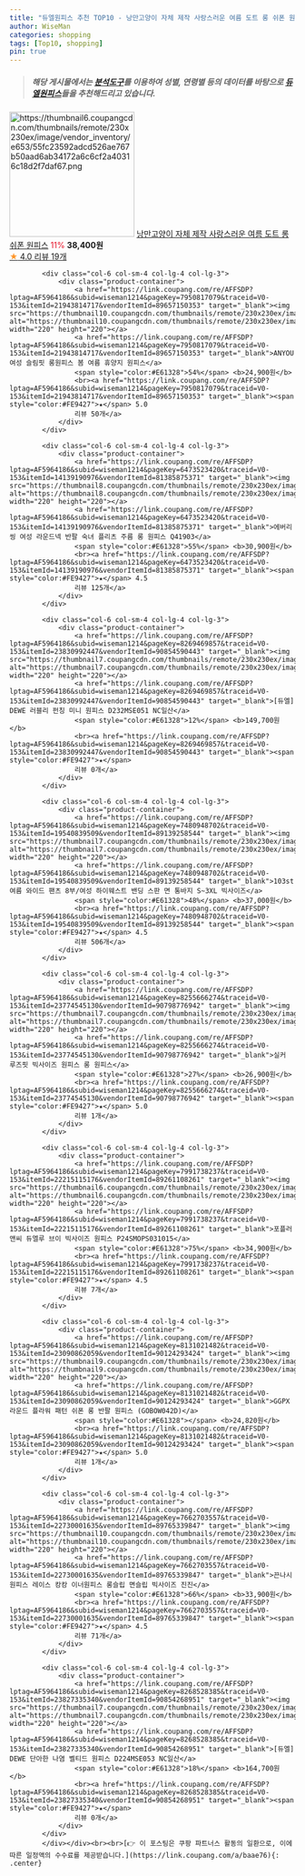```yaml
---
title: "듀엘원피스 추천 TOP10 - 낭만고양이 자체 제작 사랑스러운 여름 도트 롱 쉬폰 원피스"
author: WiseMan
categories: shopping
tags: [Top10, shopping]
pin: true
---
```


> ##### 해당 게시물에서는 [**분석도구**](https://itemscout.io/)를 이용하여 **성별**, **연령별** 등의 데이터를 바탕으로 [**듀엘원피스**](https://link.coupang.com/a/baae76)들을 추천해드리고 있습니다.
<div class="container"><div class="row">
            <div class="col-6 col-sm-4 col-lg-4 col-lg-3">
                <div class="product-container">
                    <a href="https://link.coupang.com/re/AFFSDP?lptag=AF5964186&subid=wiseman1214&pageKey=8124085495&traceid=V0-153&itemId=23055147535&vendorItemId=90088798835" target="_blank"><img src="https://thumbnail6.coupangcdn.com/thumbnails/remote/230x230ex/image/vendor_inventory/e653/55fc23592adcd526ae767b50aad6ab34172a6c6cf2a40316c18d2f7daf67.png" alt="https://thumbnail6.coupangcdn.com/thumbnails/remote/230x230ex/image/vendor_inventory/e653/55fc23592adcd526ae767b50aad6ab34172a6c6cf2a40316c18d2f7daf67.png" width="220" height="220"></a>
                    <a href="https://link.coupang.com/re/AFFSDP?lptag=AF5964186&subid=wiseman1214&pageKey=8124085495&traceid=V0-153&itemId=23055147535&vendorItemId=90088798835" target="_blank">낭만고양이 자체 제작 사랑스러운 여름 도트 롱 쉬폰 원피스</a>
                    <span style="color:#E61328">11%</span> <b>38,400원</b>
                    <br><a href="https://link.coupang.com/re/AFFSDP?lptag=AF5964186&subid=wiseman1214&pageKey=8124085495&traceid=V0-153&itemId=23055147535&vendorItemId=90088798835" target="_blank"><span style="color:#FE9427">★</span> 4.0
                    리뷰 19개</a>
                </div>
            </div>
            
            <div class="col-6 col-sm-4 col-lg-4 col-lg-3">
                <div class="product-container">
                    <a href="https://link.coupang.com/re/AFFSDP?lptag=AF5964186&subid=wiseman1214&pageKey=7950817079&traceid=V0-153&itemId=21943814717&vendorItemId=89657150353" target="_blank"><img src="https://thumbnail10.coupangcdn.com/thumbnails/remote/230x230ex/image/vendor_inventory/609e/4f69a07f2ca307c7e311d85d690d3cd647086dd656fc1bce6b204958c4a2.jpg" alt="https://thumbnail10.coupangcdn.com/thumbnails/remote/230x230ex/image/vendor_inventory/609e/4f69a07f2ca307c7e311d85d690d3cd647086dd656fc1bce6b204958c4a2.jpg" width="220" height="220"></a>
                    <a href="https://link.coupang.com/re/AFFSDP?lptag=AF5964186&subid=wiseman1214&pageKey=7950817079&traceid=V0-153&itemId=21943814717&vendorItemId=89657150353" target="_blank">ANYOU 여성 슬림핏 롱원피스 봄 여름 휴양지 원피스</a>
                    <span style="color:#E61328">54%</span> <b>24,900원</b>
                    <br><a href="https://link.coupang.com/re/AFFSDP?lptag=AF5964186&subid=wiseman1214&pageKey=7950817079&traceid=V0-153&itemId=21943814717&vendorItemId=89657150353" target="_blank"><span style="color:#FE9427">★</span> 5.0
                    리뷰 50개</a>
                </div>
            </div>
            
            <div class="col-6 col-sm-4 col-lg-4 col-lg-3">
                <div class="product-container">
                    <a href="https://link.coupang.com/re/AFFSDP?lptag=AF5964186&subid=wiseman1214&pageKey=6473523420&traceid=V0-153&itemId=14139190976&vendorItemId=81385875371" target="_blank"><img src="https://thumbnail8.coupangcdn.com/thumbnails/remote/230x230ex/image/vendor_inventory/846c/f29651fbd81de46f9434adb73d6fa54357fa72ab92b34124460f95a072a4.png" alt="https://thumbnail8.coupangcdn.com/thumbnails/remote/230x230ex/image/vendor_inventory/846c/f29651fbd81de46f9434adb73d6fa54357fa72ab92b34124460f95a072a4.png" width="220" height="220"></a>
                    <a href="https://link.coupang.com/re/AFFSDP?lptag=AF5964186&subid=wiseman1214&pageKey=6473523420&traceid=V0-153&itemId=14139190976&vendorItemId=81385875371" target="_blank">에버리씽 여성 라운드넥 반팔 숙녀 플리츠 주름 롱 원피스 Q41903</a>
                    <span style="color:#E61328">55%</span> <b>30,900원</b>
                    <br><a href="https://link.coupang.com/re/AFFSDP?lptag=AF5964186&subid=wiseman1214&pageKey=6473523420&traceid=V0-153&itemId=14139190976&vendorItemId=81385875371" target="_blank"><span style="color:#FE9427">★</span> 4.5
                    리뷰 125개</a>
                </div>
            </div>
            
            <div class="col-6 col-sm-4 col-lg-4 col-lg-3">
                <div class="product-container">
                    <a href="https://link.coupang.com/re/AFFSDP?lptag=AF5964186&subid=wiseman1214&pageKey=8269469857&traceid=V0-153&itemId=23830992447&vendorItemId=90854590443" target="_blank"><img src="https://thumbnail7.coupangcdn.com/thumbnails/remote/230x230ex/image/vendor_inventory/f268/f51d35538e668f415320ffc01b12fbd87b9999d1b8871b5a7fc9e87a3942.jpg" alt="https://thumbnail7.coupangcdn.com/thumbnails/remote/230x230ex/image/vendor_inventory/f268/f51d35538e668f415320ffc01b12fbd87b9999d1b8871b5a7fc9e87a3942.jpg" width="220" height="220"></a>
                    <a href="https://link.coupang.com/re/AFFSDP?lptag=AF5964186&subid=wiseman1214&pageKey=8269469857&traceid=V0-153&itemId=23830992447&vendorItemId=90854590443" target="_blank">[듀엘] DEWE 러블리 펀칭 미니 원피스 D232MSE051 NC일산</a>
                    <span style="color:#E61328">12%</span> <b>149,700원</b>
                    <br><a href="https://link.coupang.com/re/AFFSDP?lptag=AF5964186&subid=wiseman1214&pageKey=8269469857&traceid=V0-153&itemId=23830992447&vendorItemId=90854590443" target="_blank"><span style="color:#FE9427">★</span> 
                    리뷰 0개</a>
                </div>
            </div>
            
            <div class="col-6 col-sm-4 col-lg-4 col-lg-3">
                <div class="product-container">
                    <a href="https://link.coupang.com/re/AFFSDP?lptag=AF5964186&subid=wiseman1214&pageKey=7480948702&traceid=V0-153&itemId=19540839509&vendorItemId=89139258544" target="_blank"><img src="https://thumbnail7.coupangcdn.com/thumbnails/remote/230x230ex/image/vendor_inventory/64fb/989dc8bb4635141ebe29f9f5c65a277d899f3963195cc04da657e48fa0b2.jpg" alt="https://thumbnail7.coupangcdn.com/thumbnails/remote/230x230ex/image/vendor_inventory/64fb/989dc8bb4635141ebe29f9f5c65a277d899f3963195cc04da657e48fa0b2.jpg" width="220" height="220"></a>
                    <a href="https://link.coupang.com/re/AFFSDP?lptag=AF5964186&subid=wiseman1214&pageKey=7480948702&traceid=V0-153&itemId=19540839509&vendorItemId=89139258544" target="_blank">103st 여름 와이드 팬츠 8부/여성 하이웨스트 밴딩 스판 면 통바지 S~3XL 빅사이즈</a>
                    <span style="color:#E61328">48%</span> <b>37,000원</b>
                    <br><a href="https://link.coupang.com/re/AFFSDP?lptag=AF5964186&subid=wiseman1214&pageKey=7480948702&traceid=V0-153&itemId=19540839509&vendorItemId=89139258544" target="_blank"><span style="color:#FE9427">★</span> 4.5
                    리뷰 506개</a>
                </div>
            </div>
            
            <div class="col-6 col-sm-4 col-lg-4 col-lg-3">
                <div class="product-container">
                    <a href="https://link.coupang.com/re/AFFSDP?lptag=AF5964186&subid=wiseman1214&pageKey=8255666274&traceid=V0-153&itemId=23774545130&vendorItemId=90798776942" target="_blank"><img src="https://thumbnail7.coupangcdn.com/thumbnails/remote/230x230ex/image/vendor_inventory/ad7b/8a92f2d963b6ada50b765c381bc5f5c09937367796146c5f580de6dd8dc4.jpg" alt="https://thumbnail7.coupangcdn.com/thumbnails/remote/230x230ex/image/vendor_inventory/ad7b/8a92f2d963b6ada50b765c381bc5f5c09937367796146c5f580de6dd8dc4.jpg" width="220" height="220"></a>
                    <a href="https://link.coupang.com/re/AFFSDP?lptag=AF5964186&subid=wiseman1214&pageKey=8255666274&traceid=V0-153&itemId=23774545130&vendorItemId=90798776942" target="_blank">실커 루즈핏 빅사이즈 원피스 롱 원피스</a>
                    <span style="color:#E61328">27%</span> <b>26,900원</b>
                    <br><a href="https://link.coupang.com/re/AFFSDP?lptag=AF5964186&subid=wiseman1214&pageKey=8255666274&traceid=V0-153&itemId=23774545130&vendorItemId=90798776942" target="_blank"><span style="color:#FE9427">★</span> 5.0
                    리뷰 1개</a>
                </div>
            </div>
            
            <div class="col-6 col-sm-4 col-lg-4 col-lg-3">
                <div class="product-container">
                    <a href="https://link.coupang.com/re/AFFSDP?lptag=AF5964186&subid=wiseman1214&pageKey=7991738237&traceid=V0-153&itemId=22215115176&vendorItemId=89261108261" target="_blank"><img src="https://thumbnail6.coupangcdn.com/thumbnails/remote/230x230ex/image/rs_quotation_api/dpenzsyw/dd764d96374e40a8876882e7b93250da.jpg" alt="https://thumbnail6.coupangcdn.com/thumbnails/remote/230x230ex/image/rs_quotation_api/dpenzsyw/dd764d96374e40a8876882e7b93250da.jpg" width="220" height="220"></a>
                    <a href="https://link.coupang.com/re/AFFSDP?lptag=AF5964186&subid=wiseman1214&pageKey=7991738237&traceid=V0-153&itemId=22215115176&vendorItemId=89261108261" target="_blank">포플러앤씨 듀엘루 브이 빅사이즈 원피스 P24SMOPS031015</a>
                    <span style="color:#E61328">75%</span> <b>34,900원</b>
                    <br><a href="https://link.coupang.com/re/AFFSDP?lptag=AF5964186&subid=wiseman1214&pageKey=7991738237&traceid=V0-153&itemId=22215115176&vendorItemId=89261108261" target="_blank"><span style="color:#FE9427">★</span> 4.5
                    리뷰 7개</a>
                </div>
            </div>
            
            <div class="col-6 col-sm-4 col-lg-4 col-lg-3">
                <div class="product-container">
                    <a href="https://link.coupang.com/re/AFFSDP?lptag=AF5964186&subid=wiseman1214&pageKey=8131021482&traceid=V0-153&itemId=23090862059&vendorItemId=90124293424" target="_blank"><img src="https://thumbnail9.coupangcdn.com/thumbnails/remote/230x230ex/image/vendor_inventory/01f9/e6f915dcea15b560d13e5e3ed8215984741091f51e904f1595dc99b140dc.jpg" alt="https://thumbnail9.coupangcdn.com/thumbnails/remote/230x230ex/image/vendor_inventory/01f9/e6f915dcea15b560d13e5e3ed8215984741091f51e904f1595dc99b140dc.jpg" width="220" height="220"></a>
                    <a href="https://link.coupang.com/re/AFFSDP?lptag=AF5964186&subid=wiseman1214&pageKey=8131021482&traceid=V0-153&itemId=23090862059&vendorItemId=90124293424" target="_blank">GGPX 라운드 플라워 패턴 쉬폰 롱 반팔 원피스 (GOBOW042D)</a>
                    <span style="color:#E61328"></span> <b>24,820원</b>
                    <br><a href="https://link.coupang.com/re/AFFSDP?lptag=AF5964186&subid=wiseman1214&pageKey=8131021482&traceid=V0-153&itemId=23090862059&vendorItemId=90124293424" target="_blank"><span style="color:#FE9427">★</span> 5.0
                    리뷰 1개</a>
                </div>
            </div>
            
            <div class="col-6 col-sm-4 col-lg-4 col-lg-3">
                <div class="product-container">
                    <a href="https://link.coupang.com/re/AFFSDP?lptag=AF5964186&subid=wiseman1214&pageKey=7662703557&traceid=V0-153&itemId=22730001635&vendorItemId=89765339847" target="_blank"><img src="https://thumbnail10.coupangcdn.com/thumbnails/remote/230x230ex/image/vendor_inventory/9a10/141a8ad38f2ab93adb0e593ece195d5e8764b2795d248a40be159bfcacf9.jpg" alt="https://thumbnail10.coupangcdn.com/thumbnails/remote/230x230ex/image/vendor_inventory/9a10/141a8ad38f2ab93adb0e593ece195d5e8764b2795d248a40be159bfcacf9.jpg" width="220" height="220"></a>
                    <a href="https://link.coupang.com/re/AFFSDP?lptag=AF5964186&subid=wiseman1214&pageKey=7662703557&traceid=V0-153&itemId=22730001635&vendorItemId=89765339847" target="_blank">끈나시원피스 레이스 캉캉 이너원피스 롱슬립 면슬립 빅사이즈 진진</a>
                    <span style="color:#E61328">66%</span> <b>33,900원</b>
                    <br><a href="https://link.coupang.com/re/AFFSDP?lptag=AF5964186&subid=wiseman1214&pageKey=7662703557&traceid=V0-153&itemId=22730001635&vendorItemId=89765339847" target="_blank"><span style="color:#FE9427">★</span> 4.5
                    리뷰 71개</a>
                </div>
            </div>
            
            <div class="col-6 col-sm-4 col-lg-4 col-lg-3">
                <div class="product-container">
                    <a href="https://link.coupang.com/re/AFFSDP?lptag=AF5964186&subid=wiseman1214&pageKey=8268528385&traceid=V0-153&itemId=23827335340&vendorItemId=90854268951" target="_blank"><img src="https://thumbnail7.coupangcdn.com/thumbnails/remote/230x230ex/image/vendor_inventory/8f93/94dd094033e5db149029f695912107b9a02d8873e720edffffebc66f65b9.jpg" alt="https://thumbnail7.coupangcdn.com/thumbnails/remote/230x230ex/image/vendor_inventory/8f93/94dd094033e5db149029f695912107b9a02d8873e720edffffebc66f65b9.jpg" width="220" height="220"></a>
                    <a href="https://link.coupang.com/re/AFFSDP?lptag=AF5964186&subid=wiseman1214&pageKey=8268528385&traceid=V0-153&itemId=23827335340&vendorItemId=90854268951" target="_blank">[듀엘] DEWE 단아한 나염 벨티드 원피스 D224MSE053 NC일산</a>
                    <span style="color:#E61328">18%</span> <b>164,700원</b>
                    <br><a href="https://link.coupang.com/re/AFFSDP?lptag=AF5964186&subid=wiseman1214&pageKey=8268528385&traceid=V0-153&itemId=23827335340&vendorItemId=90854268951" target="_blank"><span style="color:#FE9427">★</span> 
                    리뷰 0개</a>
                </div>
            </div>
            </div></div><br><br>[👉 이 포스팅은 쿠팡 파트너스 활동의 일환으로, 이에 따른 일정액의 수수료를 제공받습니다.](https://link.coupang.com/a/baae76){: .center}